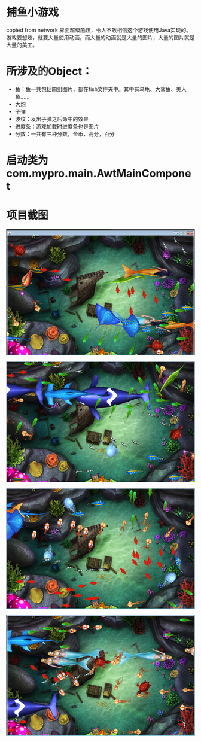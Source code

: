 # 捕鱼小游戏
copied from network
界面超级酷炫，令人不敢相信这个游戏使用Java实现的。
游戏要想炫，就要大量使用动画，而大量的动画就是大量的图片，大量的图片就是大量的美工。

# 所涉及的Object：
* 鱼：鱼一共包括四组图片，都在fish文件夹中。其中有乌龟、大鲨鱼、美人鱼......
* 大炮
* 子弹
* 波纹：发出子弹之后命中的效果
* 进度条：游戏加载时进度条也是图片
* 分数：一共有三种分数，金币，高分，百分

# 启动类为com.mypro.main.AwtMainComponet

# 项目截图
![Alt text](/doc/game1.png "图片1")

![Alt text](/doc/game2.jpg "图片2")

![Alt text](/doc/game3.png "图片3")

![Alt text](/doc/game4.png "图片4")
